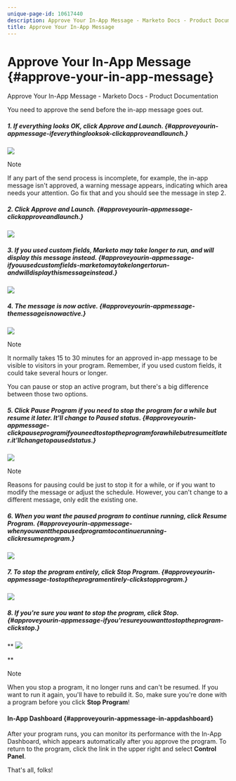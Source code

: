 ```yaml
---
unique-page-id: 10617440
description: Approve Your In-App Message - Marketo Docs - Product Documentation
title: Approve Your In-App Message
---
```


# Approve Your In-App Message {#approve-your-in-app-message}

Approve Your In-App Message - Marketo Docs - Product Documentation

You need to approve the send before the in-app message goes out.

##### 1. If everything looks OK, click Approve and Launch. {#approveyourin-appmessage-ifeverythinglooksok-clickapproveandlaunch.}

![](assets/pasted-image-at-2016-05-31-02-08-pm-281-29.png)

>[!NOTE]
>
>If any part of the send process is incomplete, for example, the in-app message isn't approved, a warning message appears, indicating which area needs your attention. Go fix that and you should see the message in step 2.

##### 2. Click Approve and Launch. {#approveyourin-appmessage-clickapproveandlaunch.}

![](assets/pasted-image-at-2016-05-31-02-08-pm.png)

##### 3. If you used custom fields, Marketo may take longer to run, and will display this message instead. {#approveyourin-appmessage-ifyouusedcustomfields-marketomaytakelongertorun-andwilldisplaythismessageinstead.}

![](assets/pasted-image-at-2016-05-31-02-09-pm.png)

##### 4. The message is now active. {#approveyourin-appmessage-themessageisnowactive.}

![](assets/image2016-5-12-13-3a49-3a5.png)

>[!NOTE]
>
>It normally takes 15 to 30 minutes for an approved in-app message to be visible to visitors in your program. Remember, if you used custom fields, it could take several hours or longer.

You can pause or stop an active program, but there's a big difference between those two options.

##### 5. Click Pause Program if you need to stop the program for a while but resume it later. It'll change to Paused status. {#approveyourin-appmessage-clickpauseprogramifyouneedtostoptheprogramforawhilebutresumeitlater.it'llchangetopausedstatus.}

![](assets/image2016-5-12-13-3a50-3a26.png)

>[!NOTE]
>
>Reasons for pausing could be just to stop it for a while, or if you want to modify the message or adjust the schedule. However, you can't change to a different message, only edit the existing one.

##### 6. When you want the paused program to continue running, click Resume Program. {#approveyourin-appmessage-whenyouwantthepausedprogramtocontinuerunning-clickresumeprogram.}

![](assets/image2016-5-24-13-3a26-3a43.png)

##### 7. To stop the program entirely, click Stop Program. {#approveyourin-appmessage-tostoptheprogramentirely-clickstopprogram.}

![](assets/image2016-5-24-13-3a29-3a35.png)

##### 8. If you're sure you want to stop the program, click Stop. {#approveyourin-appmessage-ifyou'resureyouwanttostoptheprogram-clickstop.}

** ![](assets/image2016-5-24-13-3a31-3a22.png)

**

>[!NOTE]
>
>When you stop a program, it no longer runs and can't be resumed. If you want to run it again, you'll have to rebuild it. So, make sure you're done with a program before you click **Stop Program**!

#### In-App Dashboard {#approveyourin-appmessage-in-appdashboard}

After your program runs, you can monitor its performance with the In-App Dashboard, which appears automatically after you approve the program. To return to the program, click the link in the upper right and select **Control Panel**.

That's all, folks!
